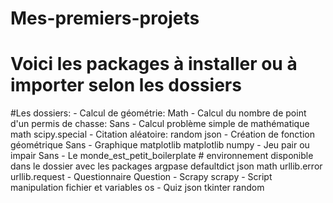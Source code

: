 # Mes-premiers-projets
# Voici les packages à installer ou à importer selon les dossiers
  #Les dossiers:
          - Calcul de géométrie:
              Math
          - Calcul du nombre de point d'un permis de chasse:
              Sans
          - Calcul  problème simple de mathématique
              math
              scipy.special
          - Citation aléatoire:
              random
              json
          - Création de fonction géométrique
              Sans
          - Graphique matplotlib
              matplotlib
              numpy
          - Jeu pair ou impair
              Sans
          - Le monde_est_petit_boilerplate 
          # environnement disponible dans le dossier avec les packages
              argpase
              defaultdict
              json
              math
              urllib.error
              urllib.request
          - Questionnaire
              Question
          - Scrapy
              scrapy
          - Script manipulation fichier et variables
              os
          - Quiz
              json
              tkinter
              random
              
              
  
    
